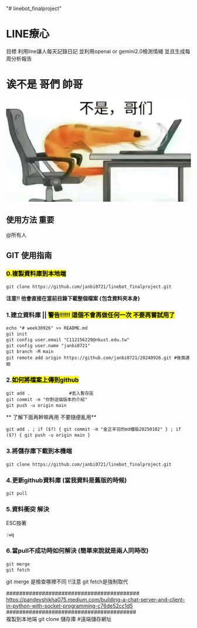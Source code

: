 "# linebot_finalproject" 
# LINE療心
目標 利用line讓人每天記錄日記 並利用openai or gemini2.0檢測情緒 並且生成每周分析報告

# 诶不是 哥們  帥哥
![alt text](image.png)

## 使用方法 重要

@所有人

## GIT 使用指南

### <mark> 0.複製資料庫到本地端 </mark>
```git
git clone https://github.com/janbi0721/linebot_finalproject.git
```
**注意!! 他會直接在當前目錄下載整個檔案 {包含資料夾本身}**

### 1.建立資料庫 || <mark> **警告!!!!! 這個不會再做任何一次 不要再嘗試用了** </mark>
```git
echo "# week30926" >> README.md
git init
git config user.email "C112156229@nkust.edu.tw"
git config user.name "janbi0721"
git branch -M main
git remote add origin https://github.com/janbi0721/20240926.git #後面連結
```
### 2.<mark>如何將檔案上傳到github</mark>

```git
git add .				#丟入暫存區
git commit -m "你對這個版本的介紹"
git push -u origin main
```
** 了解下面再幹嘛再用 不要隨便亂用**
```git
git add . ; if ($?) { git commit -m "金正羊羽的md檔版20250102" } ; if ($?) { git push -u origin main }
```

### 3.將儲存庫下載到本機端
```git
git clone https://github.com/janbi0721/linebot_finalproject.git
```

### 4.更新github資料庫 (當我資料是舊版的時候)
```git
git pull
```

### 5.資料衝突 解決
ESC按著
```git
:wq
```

### 6.當pull不成功時如何解決 (簡單來說就是兩人同時改)
```git
git merge
git fetch
```
git merge 是檢查哪裡不同
!!注意 git fetch是強制取代

#########################################<br>
https://pandeyshikha075.medium.com/building-a-chat-server-and-client-in-python-with-socket-programming-c76de52cc1d5
########################################<br>
複製到本地端
git clone 儲存庫 #遠端儲存網址
